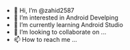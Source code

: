 - 👋 Hi, I’m @zahid2587
- 👀 I’m interested in Android Develping
- 🌱 I’m currently learning Android Studio
- 💞️ I’m looking to collaborate on ...
- 📫 How to reach me ...

<!---
zahid2587/zahid2587 is a ✨ special ✨ repository because its `README.md` (this file) appears on your GitHub profile.
You can click the Preview link to take a look at your changes.
--->
